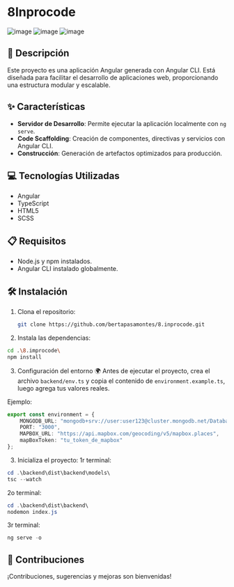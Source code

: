 # 8Inprocode
![image](https://github.com/user-attachments/assets/ea954aa4-1e80-41b8-8cd5-17cc733ad8b8)
![image](https://github.com/user-attachments/assets/fdab7d96-f593-444c-bace-4332e3706c92)
![image](https://github.com/user-attachments/assets/7cfd178a-6854-4418-b6c4-9c0aecb145ad)

## 📄 Descripción
Este proyecto es una aplicación Angular generada con Angular CLI. Está diseñada para facilitar el desarrollo de aplicaciones web, proporcionando una estructura modular y escalable.

## ✨ Características
- **Servidor de Desarrollo**: Permite ejecutar la aplicación localmente con `ng serve`.
- **Code Scaffolding**: Creación de componentes, directivas y servicios con Angular CLI.
- **Construcción**: Generación de artefactos optimizados para producción.

## 💻 Tecnologías Utilizadas
- Angular
- TypeScript
- HTML5
- SCSS

## 📋 Requisitos
- Node.js y npm instalados.
- Angular CLI instalado globalmente.

## 🛠️ Instalación
1. Clona el repositorio:
   ```bash
   git clone https://github.com/bertapasamontes/8.inprocode.git

2. Instala las dependencias:
```bash
cd .\8.improcode\
npm install
```

3. Configuración del entorno 🌍
Antes de ejecutar el proyecto, crea el archivo `backend/env.ts` y copia el contenido de `environment.example.ts`, luego agrega tus valores reales.

Ejemplo:
```typescript
export const environment = {
    MONGODB_URL: "mongodb+srv://user:user123@cluster.mongodb.net/DatabaseMichi?retryWrites=true&w=majority&appName=Cluster0",
    PORT: "3000",
    MAPBOX_URL: "https://api.mapbox.com/geocoding/v5/mapbox.places",
    mapBoxToken: "tu_token_de_mapbox"
};
```

3. Inicializa el proyecto:
1r terminal:
```powershell
cd .\backend\dist\backend\models\
tsc --watch
```

2o terminal:
```powershell
cd .\backend\dist\backend\
nodemon index.js
```

3r terminal:
```powershell
ng serve -o
```

## 🤝 Contribuciones
¡Contribuciones, sugerencias y mejoras son bienvenidas!

